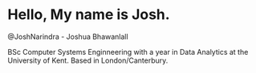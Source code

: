 <h1> Hello, My name is Josh. </h1>
@JoshNarindra - Joshua Bhawanlall

BSc Computer Systems Enginneering with a year in Data Analytics at the University of Kent.
Based in London/Canterbury.

<!---
JoshNarindra/JoshNarindra is a ✨ special ✨ repository because its `README.md` (this file) appears on your GitHub profile.
You can click the Preview link to take a look at your changes.
--->
